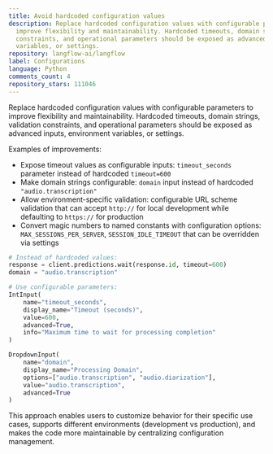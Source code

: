 ```yaml
---
title: Avoid hardcoded configuration values
description: Replace hardcoded configuration values with configurable parameters to
  improve flexibility and maintainability. Hardcoded timeouts, domain strings, validation
  constraints, and operational parameters should be exposed as advanced inputs, environment
  variables, or settings.
repository: langflow-ai/langflow
label: Configurations
language: Python
comments_count: 4
repository_stars: 111046
---
```


Replace hardcoded configuration values with configurable parameters to improve flexibility and maintainability. Hardcoded timeouts, domain strings, validation constraints, and operational parameters should be exposed as advanced inputs, environment variables, or settings.

Examples of improvements:
- Expose timeout values as configurable inputs: `timeout_seconds` parameter instead of hardcoded `timeout=600`
- Make domain strings configurable: `domain` input instead of hardcoded `"audio.transcription"`
- Allow environment-specific validation: configurable URL scheme validation that can accept `http://` for local development while defaulting to `https://` for production
- Convert magic numbers to named constants with configuration options: `MAX_SESSIONS_PER_SERVER`, `SESSION_IDLE_TIMEOUT` that can be overridden via settings

```python
# Instead of hardcoded values:
response = client.predictions.wait(response.id, timeout=600)
domain = "audio.transcription"

# Use configurable parameters:
IntInput(
    name="timeout_seconds",
    display_name="Timeout (seconds)",
    value=600,
    advanced=True,
    info="Maximum time to wait for processing completion"
)

DropdownInput(
    name="domain",
    display_name="Processing Domain",
    options=["audio.transcription", "audio.diarization"],
    value="audio.transcription",
    advanced=True
)
```

This approach enables users to customize behavior for their specific use cases, supports different environments (development vs production), and makes the code more maintainable by centralizing configuration management.